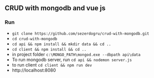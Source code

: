 ## CRUD with mongodb and vue js
### Run
- `git clone https://github.com/sezerdogru/crud-with-mongodb.git`
- `cd crud-with-mongodb`
- `cd api && npm install && mkdir data && cd ..`
- `cd client && npm install && cd ..`
- in project folder `c:\MONGO_PATH\mongod.exe --dbpath api\data`
- To run mongodb server, run `cd api && nodemon server.js`
- to run client `cd client && npm run dev`
- http://localhost:8080
